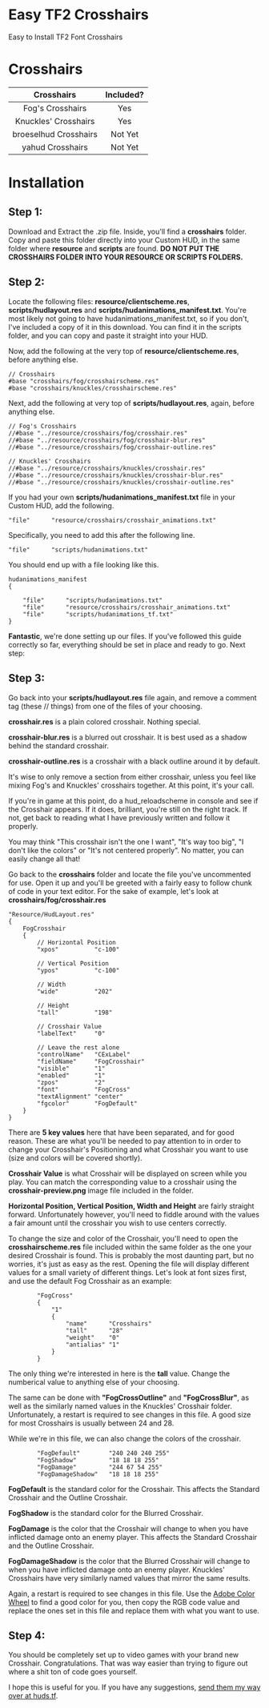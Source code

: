 Easy TF2 Crosshairs
=====
Easy to Install TF2 Font Crosshairs

Crosshairs
=====
| Crosshairs | Included? |
|:-------------:|:-------------:|
| Fog's Crosshairs | Yes |
| Knuckles' Crosshairs | Yes |
| broeselhud Crosshairs | Not Yet |
| yahud Crosshairs | Not Yet |

Installation
====
## Step 1:
Download and Extract the .zip file. Inside, you'll find a **crosshairs** folder. Copy and paste this folder directly into your Custom HUD, in the same folder where **resource** and **scripts** are found. **DO NOT PUT THE CROSSHAIRS FOLDER INTO YOUR RESOURCE OR SCRIPTS FOLDERS.**

## Step 2:
Locate the following files: **resource/clientscheme.res**, **scripts/hudlayout.res** and **scripts/hudanimations_manifest.txt**.
You're most likely not going to have hudanimations_manifest.txt, so if you don't, I've included a copy of it in this download. You can find it in the scripts folder, and you can copy and paste it straight into your HUD.

Now, add the following at the very top of **resource/clientscheme.res**, before anything else.

```
// Crosshairs
#base "crosshairs/fog/crosshairscheme.res"
#base "crosshairs/knuckles/crosshairscheme.res"
```

Next, add the following at very top of **scripts/hudlayout.res**, again, before anything else.
```
// Fog's Crosshairs
//#base "../resource/crosshairs/fog/crosshair.res"
//#base "../resource/crosshairs/fog/crosshair-blur.res"
//#base "../resource/crosshairs/fog/crosshair-outline.res"

// Knuckles' Crosshairs
//#base "../resource/crosshairs/knuckles/crosshair.res"
//#base "../resource/crosshairs/knuckles/crosshair-blur.res"
//#base "../resource/crosshairs/knuckles/crosshair-outline.res"
```

If you had your own **scripts/hudanimations_manifest.txt** file in your Custom HUD, add the following.
```
"file"		"resource/crosshairs/crosshair_animations.txt"
```
Specifically, you need to add this after the following line.
```
"file"		"scripts/hudanimations.txt"
```
You should end up with a file looking like this.
```
hudanimations_manifest
{

	"file"		"scripts/hudanimations.txt"
	"file"		"resource/crosshairs/crosshair_animations.txt"
	"file"		"scripts/hudanimations_tf.txt"
}
```

**Fantastic**, we're done setting up our files. If you've followed this guide correctly so far, everything should be set in place and ready to go. Next step:

## Step 3:
Go back into your **scripts/hudlayout.res** file again, and remove a comment tag (these // things) from one of the files of your choosing.

**crosshair.res** is a plain colored crosshair. Nothing special.

**crosshair-blur.res** is a blurred out crosshair. It is best used as a shadow behind the standard crosshair.

**crosshair-outline.res** is a crosshair with a black outline around it by default.

It's wise to only remove a section from either crosshair, unless you feel like mixing Fog's and Knuckles' crosshairs together. At this point, it's your call.

If you're in game at this point, do a hud_reloadscheme in console and see if the Crosshair appears. If it does, brilliant, you're still on the right track. If not, get back to reading what I have previously written and follow it properly.

You may think "This crosshair isn't the one I want", "It's way too big", "I don't like the colors" or "It's not centered properly". No matter, you can easily change all that!

Go back to the **crosshairs** folder and locate the file you've uncommented for use. Open it up and you'll be greeted with a fairly easy to follow chunk of code in your text editor.
For the sake of example, let's look at **crosshairs/fog/crosshair.res**
```
"Resource/HudLayout.res"
{
	FogCrosshair
	{
		// Horizontal Position
		"xpos"			"c-100"
		
		// Vertical Position
		"ypos"			"c-100"
		
		// Width
		"wide"			"202"
		
		// Height
		"tall"			"198"
		
		// Crosshair Value
		"labelText"		"0"
		
		// Leave the rest alone
		"controlName"	"CExLabel"
		"fieldName"		"FogCrosshair"
		"visible"		"1"
		"enabled"		"1"
		"zpos"			"2"
		"font"			"FogCross"
		"textAlignment"	"center"
		"fgcolor"		"FogDefault"
	}
}
```

There are **5 key values** here that have been separated, and for good reason. These are what you'll be needed to pay attention to in order to change your Crosshair's Positioning and what Crosshair you want to use (size and colors will be covered shortly).

**Crosshair Value** is what Crosshair will be displayed on screen while you play. You can match the corresponding value to a crosshair using the **crosshair-preview.png** image file included in the folder.

**Horizontal Position, Vertical Position, Width and Height** are fairly straight forward. Unfortunately however, you'll need to fiddle around with the values a fair amount until the crosshair you wish to use centers correctly.

To change the size and color of the Crosshair, you'll need to open the **crosshairscheme.res** file included within the same folder as the one your desired Crosshair is found. This is probably the most daunting part, but no worries, it's just as easy as the rest.
Opening the file will display different values for a small variety of different things. Let's look at font sizes first, and use the default Fog Crosshair as an example:

```
		"FogCross"
		{
			"1"
			{
				"name"		"Crosshairs"
				"tall"		"28"
				"weight"	"0"
				"antialias"	"1"
			}
		}
```

The only thing we're interested in here is the **tall** value. Change the numberical value to anything else of your choosing.

The same can be done with **"FogCrossOutline"** and **"FogCrossBlur"**, as well as the similarly named values in the Knuckles' Crosshair folder.
Unfortunately, a restart is required to see changes in this file. A good size for most Crosshairs is usually between 24 and 28.

While we're in this file, we can also change the colors of the crosshair.
```
		"FogDefault"		"240 240 240 255"
		"FogShadow"			"18 18 18 255"
		"FogDamage"			"244 67 54 255"
		"FogDamageShadow"	"18 18 18 255"
```
**FogDefault** is the standard color for the Crosshair. This affects the Standard Crosshair and the Outline Crosshair.

**FogShadow** is the standard color for the Blurred Crosshair.

**FogDamage** is the color that the Crosshair will change to when you have inflicted damage onto an enemy player. This affects the Standard Crosshair and the Outline Crosshair.

**FogDamageShadow** is the color that the Blurred Crosshair will change to when you have inflicted damage onto an enemy player.
Knuckles' Crosshairs have very similarly named values that mirror the same results.

Again, a restart is required to see changes in this file. Use the <a href="https://color.adobe.com/create/color-wheel/" title="Adobe Color Wheel">Adobe Color Wheel</a> to find a good color for you, then copy the RGB code value and replace the ones set in this file and replace them with what you want to use.

## Step 4:
You should be completely set up to video games with your brand new Crosshair. Congratulations. That was way easier than trying to figure out where a shit ton of code goes yourself.

I hope this is useful for you. If you have any suggestions, <a href="http://huds.tf/forum/private.php?action=send&uid=1" title="Message Me">send them my way over at huds.tf</a>.
